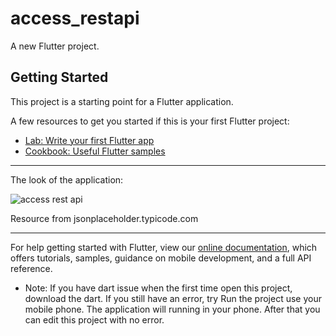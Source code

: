 # access_restapi

A new Flutter project.

## Getting Started

This project is a starting point for a Flutter application.

A few resources to get you started if this is your first Flutter project:

- [Lab: Write your first Flutter app](https://flutter.dev/docs/get-started/codelab)
- [Cookbook: Useful Flutter samples](https://flutter.dev/docs/cookbook)


***
The look of the application:


![access rest api](https://user-images.githubusercontent.com/42699234/146666508-d324cb31-1a21-4fcd-bbdd-b29f689ab8b8.jpeg)


Resource from jsonplaceholder.typicode.com
***


For help getting started with Flutter, view our
[online documentation](https://flutter.dev/docs), which offers tutorials,
samples, guidance on mobile development, and a full API reference.


- Note:
  If you have dart issue when the first time open this project, download the dart.
  If you still have an error, try Run the project use your mobile phone. The application will running in your phone.
  After that you can edit this project with no error.
